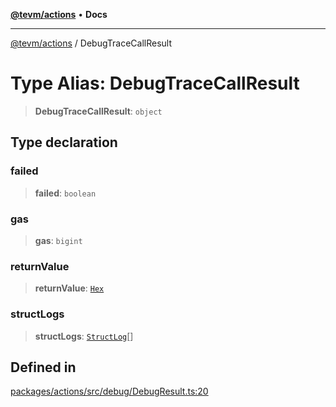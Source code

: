 [**@tevm/actions**](../README.md) • **Docs**

***

[@tevm/actions](../globals.md) / DebugTraceCallResult

# Type Alias: DebugTraceCallResult

> **DebugTraceCallResult**: `object`

## Type declaration

### failed

> **failed**: `boolean`

### gas

> **gas**: `bigint`

### returnValue

> **returnValue**: [`Hex`](Hex.md)

### structLogs

> **structLogs**: [`StructLog`](StructLog.md)[]

## Defined in

[packages/actions/src/debug/DebugResult.ts:20](https://github.com/qbzzt/tevm-monorepo/blob/main/packages/actions/src/debug/DebugResult.ts#L20)
